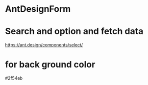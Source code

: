 # AntDesignForm

# Search and option and fetch data
https://ant.design/components/select/


# for back ground color
 #2f54eb
 